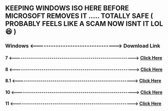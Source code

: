 ## KEEPING WINDOWS ISO HERE BEFORE MICROSOFT REMOVES IT ..... TOTALLY SAFE ( PROBABLY FEELS LIKE A SCAM NOW ISNT IT LOL 😆 )

### Windows  <--------------------------------->  Download Link

#### 7       <---------------------------------------------------------->               [Click Here](https://archive.org/details/en_windows_7_ultimate_with_sp1_x64_dvd_u_677332_202006)
#### 8       <---------------------------------------------------------->               [Click Here](https://archive.org/details/windows-8-x-64)
#### 8.1     <-------------------------------------------------------->                 [Click Here](https://archive.org/details/win-8.1-english-x-64-x-86)
#### 10      <--------------------------------------------------------->               [Click Here](https://www.mediafire.com/file/lza2w6innc8i7d0/Windows+10+22h2+x64.iso/file)
#### 11      <--------------------------------------------------------->               [Click Here](https://www.mediafire.com/file/v591mtvw0jjorsb/Win11_23H2_English_x64v2.iso/file)
